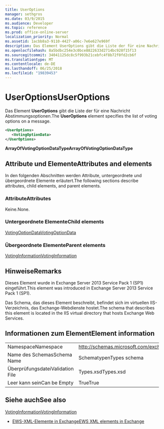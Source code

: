 ```yaml
---
title: UserOptions
manager: sethgros
ms.date: 03/9/2015
ms.audience: Developer
ms.topic: reference
ms.prod: office-online-server
localization_priority: Normal
ms.assetid: 1acbb8a3-9110-4427-a06c-7e6e627e969f
description: Das Element UserOptions gibt die Liste der für eine Nachricht Abstimmungsoptionen.
ms.openlocfilehash: 8a5bdbc254e3c0bce8822633d2714bc928f15f13
ms.sourcegitcommit: 34041125dc8c5f993b21cebfc4f8b72f0fd2cb6f
ms.translationtype: MT
ms.contentlocale: de-DE
ms.lasthandoff: 06/25/2018
ms.locfileid: "19839453"
---
```

# <a name="useroptions"></a><span data-ttu-id="1c5c7-103">UserOptions</span><span class="sxs-lookup"><span data-stu-id="1c5c7-103">UserOptions</span></span>

<span data-ttu-id="1c5c7-104">Das Element **UserOptions** gibt die Liste der für eine Nachricht Abstimmungsoptionen.</span><span class="sxs-lookup"><span data-stu-id="1c5c7-104">The **UserOptions** element specifies the list of voting options on a message.</span></span> 
  
```XML
<UserOptions>
   <VotingOptionData>
</UserOptions>
```

 <span data-ttu-id="1c5c7-105">**ArrayOfVotingOptionDataType**</span><span class="sxs-lookup"><span data-stu-id="1c5c7-105">**ArrayOfVotingOptionDataType**</span></span>
## <a name="attributes-and-elements"></a><span data-ttu-id="1c5c7-106">Attribute und Elemente</span><span class="sxs-lookup"><span data-stu-id="1c5c7-106">Attributes and elements</span></span>

<span data-ttu-id="1c5c7-107">In den folgenden Abschnitten werden Attribute, untergeordnete und übergeordnete Elemente erläutert.</span><span class="sxs-lookup"><span data-stu-id="1c5c7-107">The following sections describe attributes, child elements, and parent elements.</span></span>
  
### <a name="attributes"></a><span data-ttu-id="1c5c7-108">Attribute</span><span class="sxs-lookup"><span data-stu-id="1c5c7-108">Attributes</span></span>

<span data-ttu-id="1c5c7-109">Keine.</span><span class="sxs-lookup"><span data-stu-id="1c5c7-109">None.</span></span>
  
### <a name="child-elements"></a><span data-ttu-id="1c5c7-110">Untergeordnete Elemente</span><span class="sxs-lookup"><span data-stu-id="1c5c7-110">Child elements</span></span>

[<span data-ttu-id="1c5c7-111">VotingOptionData</span><span class="sxs-lookup"><span data-stu-id="1c5c7-111">VotingOptionData</span></span>](votingoptiondata.md)
  
### <a name="parent-elements"></a><span data-ttu-id="1c5c7-112">Übergeordnete Elemente</span><span class="sxs-lookup"><span data-stu-id="1c5c7-112">Parent elements</span></span>

[<span data-ttu-id="1c5c7-113">VotingInformation</span><span class="sxs-lookup"><span data-stu-id="1c5c7-113">VotingInformation</span></span>](votinginformation.md)
  
## <a name="remarks"></a><span data-ttu-id="1c5c7-114">Hinweise</span><span class="sxs-lookup"><span data-stu-id="1c5c7-114">Remarks</span></span>

<span data-ttu-id="1c5c7-115">Dieses Element wurde in Exchange Server 2013 Service Pack 1 (SP1) eingeführt.</span><span class="sxs-lookup"><span data-stu-id="1c5c7-115">This element was introduced in Exchange Server 2013 Service Pack 1 (SP1).</span></span>
  
<span data-ttu-id="1c5c7-116">Das Schema, das dieses Element beschreibt, befindet sich im virtuellen IIS-Verzeichnis, das Exchange-Webdienste hostet.</span><span class="sxs-lookup"><span data-stu-id="1c5c7-116">The schema that describes this element is located in the IIS virtual directory that hosts Exchange Web Services.</span></span>
  
## <a name="element-information"></a><span data-ttu-id="1c5c7-117">Informationen zum Element</span><span class="sxs-lookup"><span data-stu-id="1c5c7-117">Element information</span></span>

|||
|:-----|:-----|
|<span data-ttu-id="1c5c7-118">Namespace</span><span class="sxs-lookup"><span data-stu-id="1c5c7-118">Namespace</span></span>  <br/> |http://schemas.microsoft.com/exchange/services/2006/types  <br/> |
|<span data-ttu-id="1c5c7-119">Name des Schemas</span><span class="sxs-lookup"><span data-stu-id="1c5c7-119">Schema Name</span></span>  <br/> |<span data-ttu-id="1c5c7-120">Schematypen</span><span class="sxs-lookup"><span data-stu-id="1c5c7-120">Types schema</span></span>  <br/> |
|<span data-ttu-id="1c5c7-121">Überprüfungsdatei</span><span class="sxs-lookup"><span data-stu-id="1c5c7-121">Validation File</span></span>  <br/> |<span data-ttu-id="1c5c7-122">Types.xsd</span><span class="sxs-lookup"><span data-stu-id="1c5c7-122">Types.xsd</span></span>  <br/> |
|<span data-ttu-id="1c5c7-123">Leer kann sein</span><span class="sxs-lookup"><span data-stu-id="1c5c7-123">Can be Empty</span></span>  <br/> |<span data-ttu-id="1c5c7-124">True</span><span class="sxs-lookup"><span data-stu-id="1c5c7-124">True</span></span>  <br/> |
   
## <a name="see-also"></a><span data-ttu-id="1c5c7-125">Siehe auch</span><span class="sxs-lookup"><span data-stu-id="1c5c7-125">See also</span></span>



[<span data-ttu-id="1c5c7-126">VotingInformation</span><span class="sxs-lookup"><span data-stu-id="1c5c7-126">VotingInformation</span></span>](votinginformation.md)


- [<span data-ttu-id="1c5c7-127">EWS-XML-Elemente in Exchange</span><span class="sxs-lookup"><span data-stu-id="1c5c7-127">EWS XML elements in Exchange</span></span>](ews-xml-elements-in-exchange.md)

